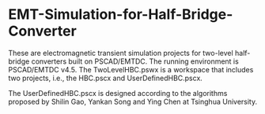# EMT-Simulation-for-Half-Bridge-Converter
These are electromagnetic transient simulation projects for two-level half-bridge converters built on PSCAD/EMTDC.
The running environment is PSCAD/EMTDC v4.5.
The TwoLevelHBC.pswx is a workspace that includes two projects, i.e., the HBC.pscx and UserDefinedHBC.pscx.


The UserDefinedHBC.pscx is designed according to the algorithms proposed by Shilin Gao, Yankan Song and Ying Chen at Tsinghua University.
